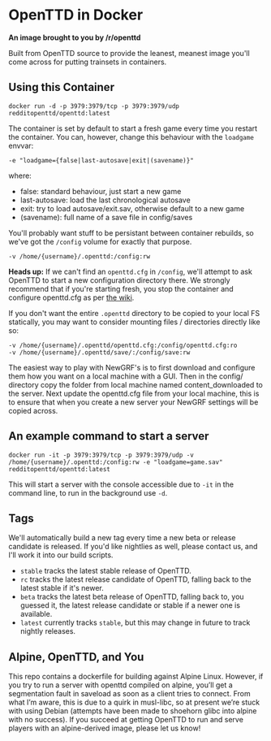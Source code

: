 # OpenTTD in Docker
__An image brought to you by /r/openttd__

Built from OpenTTD source to provide the leanest, meanest image you'll come across for putting trainsets in containers.


## Using this Container
```
docker run -d -p 3979:3979/tcp -p 3979:3979/udp redditopenttd/openttd:latest
```

The container is set by default to start a fresh game every time you restart the container. You can, however, change this behaviour with the `loadgame` envvar:
```
-e "loadgame={false|last-autosave|exit|(savename)}"
```
where:
* false: standard behaviour, just start a new game
* last-autosave: load the last chronological autosave
* exit: try to load autosave/exit.sav, otherwise default to a new game
* (savename): full name of a save file in config/saves

You'll probably want stuff to be persistant between container rebuilds, so we've got the `/config` volume for exactly that purpose.

```
-v /home/{username}/.openttd:/config:rw
```
**Heads up:** If we can't find an `openttd.cfg` in `/config`, we'll attempt to ask OpenTTD to start a new configuration directory there. We strongly recommend that if you're starting fresh, you stop the container and configure openttd.cfg as per [the wiki](https://wiki.openttd.org/Openttd.cfg).

If you don't want the entire `.openttd` directory to be copied to your local FS statically, you may want to consider mounting files / directories directly like so:

```
-v /home/{username}/.openttd/openttd.cfg:/config/openttd.cfg:ro
-v /home/{username}/.openttd/save/:/config/save:rw
```
The easiest way to play with NewGRF's is to first download and configure them how you want on a local machine with a GUI. Then in the config/ directory copy the folder from local machine named content_downloaded to the server. Next update the openttd.cfg file from your local machine, this is to ensure that when you create a new server your NewGRF settings will be copied across.

## An example command to start a server
```
docker run -it -p 3979:3979/tcp -p 3979:3979/udp -v /home/{username}/.openttd:/config:rw -e "loadgame=game.sav" redditopenttd/openttd:latest
```
This will start a server with the console accessible due to ```-it``` in the command line, to run in the background use ```-d```.

## Tags
We'll automatically build a new tag every time a new beta or release candidate is released. If you'd like nightlies as well, please contact us, and I'll work it into our build scripts.

* `stable` tracks the latest stable release of OpenTTD.
* `rc` tracks the latest release candidate of OpenTTD, falling back to the latest stable if it's newer.
* `beta` tracks the latest beta release of OpenTTD, falling back to, you guessed it, the latest release candidate or stable if a newer one is available.
* `latest` currently tracks `stable`, but this may change in future to track nightly releases.

## Alpine, OpenTTD, and You

This repo contains a dockerfile for building against Alpine Linux. However, if you try to run a server with openttd compiled on alpine, you’ll get a segmentation fault in saveload as soon as a client tries to connect. From what I’m aware, this is due to a quirk in musl-libc, so at present we’re stuck with using Debian (attempts have been made to shoehorn glibc into alpine with no success). If you succeed at getting OpenTTD to run and serve players with an alpine-derived image, please let us know!
